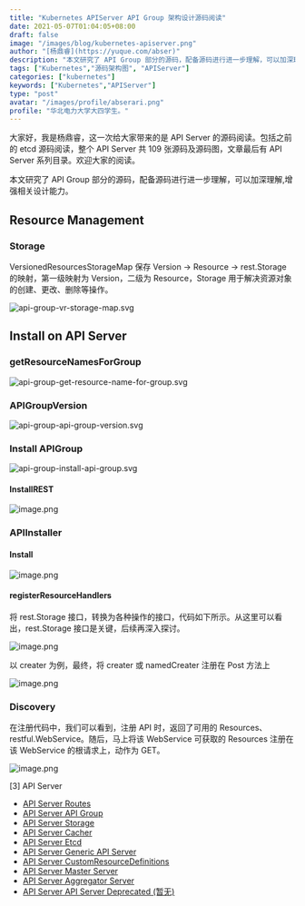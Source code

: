 ```yaml
---
title: "Kubernetes APIServer API Group 架构设计源码阅读"
date: 2021-05-07T01:04:05+08:00
draft: false
image: "/images/blog/kubernetes-apiserver.png"
author: "[杨鼎睿](https://yuque.com/abser)"
description: "本文研究了 API Group 部分的源码，配备源码进行进一步理解，可以加深理解,增强相关设计能力。"
tags: ["Kubernetes","源码架构图", "APIServer"]
categories: ["kubernetes"]
keywords: ["Kubernetes","APIServer"]
type: "post"
avatar: "/images/profile/abserari.png"
profile: "华北电力大学大四学生。"
---
```


大家好，我是杨鼎睿，这一次给大家带来的是 API Server 的源码阅读。包括之前的 etcd 源码阅读，整个 API Server 共 109 张源码及源码图，文章最后有 API Server 系列目录。欢迎大家的阅读。

本文研究了 API Group 部分的源码，配备源码进行进一步理解，可以加深理解,增强相关设计能力。

<a name="3AB69"></a>
## Resource Management
<a name="IoPYv"></a>
### Storage
VersionedResourcesStorageMap 保存 Version -> Resource -> rest.Storage 的映射，第一级映射为 Version，二级为 Resource，Storage 用于解决资源对象的创建、更改、删除等操作。

![api-group-vr-storage-map.svg](3.png)
<a name="JaSZh"></a>
## Install on API Server
<a name="kWjUb"></a>
### getResourceNamesForGroup
![api-group-get-resource-name-for-group.svg](4.png)
<a name="Q5bJL"></a>
### APIGroupVersion
![api-group-api-group-version.svg](5.png)
<a name="TWPCZ"></a>
### Install APIGroup
![api-group-install-api-group.svg](6.png)
<a name="EL20h"></a>
#### InstallREST
![image.png](7.png)
<a name="20LJB"></a>
### APIInstaller
<a name="JoeM4"></a>
#### Install
![image.png](8.png)
<a name="QZYZb"></a>
#### registerResourceHandlers
将 rest.Storage 接口，转换为各种操作的接口，代码如下所示。从这里可以看出，rest.Storage 接口是关键，后续再深入探讨。

![image.png](9.png)

以 creater 为例，最终，将 creater 或 namedCreater 注册在 Post 方法上

![image.png](10.png)
<a name="mFGCr"></a>
### Discovery
在注册代码中，我们可以看到，注册 API 时，返回了可用的 Resources、restful.WebService。随后，马上将该 WebService 可获取的 Resources 注册在该 WebService 的根请求上，动作为 GET。

![image.png](11.png)

[3] API Server
- [API Server Routes](/blog/kubernetes-apiserver-route/)
- [API Server API Group](/blog/kubernetes-apiserver-apigroup/)
- [API Server Storage](/blog/kubernetes-apiserver-storage/)
- [API Server Cacher](/blog/kubernetes-apiserver-cacher/)
- [API Server Etcd](/blog/kubernetes-apiserver-etcd/)
- [API Server Generic API Server](/blog/kubernetes-apiserver-generic-api-server/)
- [API Server CustomResourceDefinitions](/blog/kubernetes-apiserver-crd/)
- [API Server Master Server](/blog/kubernetes-apiserver-master-server/)
- [API Server Aggregator Server](/blog/kubernetes-apiserver-aggregator-server/)
- [API Server API Server Deprecated (暂无)](/blog/kubernetes-apiserver-route/)